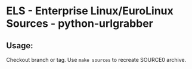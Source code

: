 # ELS - Enterprise Linux/EuroLinux Sources - python-urlgrabber
 
## Usage:
  Checkout branch or tag. Use `make sources` to recreate  SOURCE0 archive.
